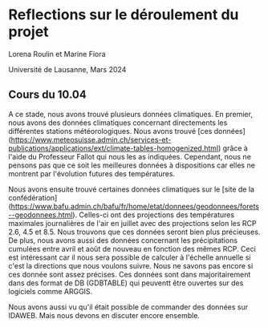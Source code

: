 # Reflections sur le déroulement du projet

Lorena Roulin et Marine Fiora

Université de Lausanne, Mars 2024


## Cours du 10.04
A ce stade, nous avons trouvé plusieurs données climatiques. En premier, nous avons des données climatiques concernant directements les différentes stations météorologiques. Nous avons trouvé [ces données] (https://www.meteosuisse.admin.ch/services-et-publications/applications/ext/climate-tables-homogenized.html) grâce à l'aide du Professeur Fallot qui nous les as indiquées. Cependant, nous ne pensons pas que ce soit les meilleures données à dispositions car elles ne montrent par l'évolution futures des températures. 

Nous avons ensuite trouvé certaines données climatiques sur le [site de la confédération] (https://www.bafu.admin.ch/bafu/fr/home/etat/donnees/geodonnees/forets--geodonnees.html). Celles-ci ont des projections des températures maximales journalières de l'air en juillet avec des projections selon les RCP 2.6, 4.5 et 8.5. Nous trouvons que ces données seront bien plus précieuses. De plus, nous avons aussi des données concernant les précipitations cumulées entre avril et août de nouveau en fonction des mêmes RCP. Ceci est intéressant car il nous sera possible de calculer à l'échelle annuelle si c'est la directions que nous voulons suivre. Nous ne savons pas encore si ces donnée sont assez précises. Ces données sont dans majoritairement dans des format de DB (GDBTABLE) qui peuventt être ouvertes sur des logiciels comme ARGGIS.

Nous avons aussi vu qu'il était possible de commander des données sur IDAWEB. Mais nous devons en discuter encore ensemble. 
